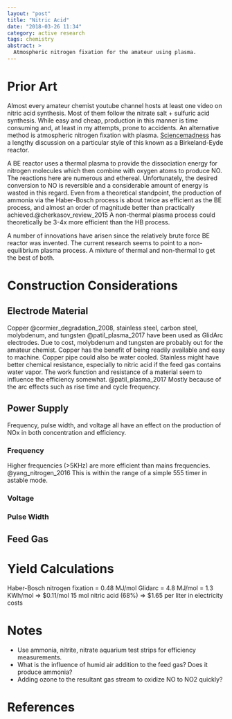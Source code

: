 ```yaml
---
layout: "post"
title: "Nitric Acid"
date: "2018-03-26 11:34"
category: active research
tags: chemistry
abstract: >
  Atmospheric nitrogen fixation for the amateur using plasma.
---
```


# Prior Art
Almost every amateur chemist youtube channel hosts at least one video on nitric acid synthesis. Most of them follow the nitrate salt + sulfuric acid synthesis. While easy and cheap, production in this manner is time consuming and, at least in my attempts, prone to accidents. An alternative method is atmospheric nitrogen fixation with plasma. [Sciencemadness][] has a lengthy discussion on a particular style of this known as a Birkeland-Eyde reactor.

A BE reactor uses a thermal plasma to provide the dissociation energy for nitrogen molecules which then combine with oxygen atoms to produce NO. The reactions here are numerous and ethereal. Unfortunately, the desired conversion to NO is reversible and a considerable amount of energy is wasted in this regard. Even from a theoretical standpoint, the production of ammonia via the Haber-Bosch process is about twice as efficient as the BE process, and almost an order of magnitude better than practically achieved.@cherkasov_review_2015 A non-thermal plasma process could theoretically be 3-4x more efficient than the HB process.

A number of innovations have arisen since the relatively brute force BE reactor was invented. The current research seems to point to a non-equilibrium plasma process. A mixture of thermal and non-thermal to get the best of both.

# Construction Considerations
## Electrode Material
Copper @cormier_degradation_2008, stainless steel, carbon steel, molybdenum, and tungsten @patil_plasma_2017 have been used as GlidArc electrodes. Due to cost, molybdenum and tungsten are probably out for the amateur chemist. Copper has the benefit of being readily available and easy to machine. Copper pipe could also be water cooled. Stainless might have better chemical resistance, especially to nitric acid if the feed gas contains water vapor. The work function and resistance of a material seem to influence the efficiency somewhat. @patil_plasma_2017 Mostly because of the arc effects such as rise time and cycle frequency.

## Power Supply
Frequency, pulse width, and voltage all have an effect on the production of NOx in both concentration and efficiency.

### Frequency
Higher frequencies (>5KHz) are more efficient than mains frequencies. @yang_nitrogen_2016 This is within the range of a simple 555 timer in astable mode.

### Voltage

### Pulse Width

## Feed Gas


# Yield Calculations
Haber-Bosch nitrogen fixation = 0.48 MJ/mol
Glidarc = 4.8 MJ/mol = 1.3 KWh/mol => $0.11/mol
15 mol nitric acid (68%) => $1.65 per liter in electricity costs


# Notes
- Use ammonia, nitrite, nitrate aquarium test strips for efficiency measurements.
- What is the influence of humid air addition to the feed gas? Does it produce ammonia?
- Adding ozone to the resultant gas stream to oxidize NO to NO2 quickly?


# References


<!--links-->
[Sciencemadness]: http://www.sciencemadness.org/talk/viewthread.php?tid=1518


<!--footnotes-->
